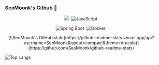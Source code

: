 ### SeoMoonk's Github 👋

<p align="center">
	<img src="https://img.shields.io/badge/java-orange.svg?&style=for-the-badge&logo=java&logoColor=white">&nbsp;
	<img alt="JavaScript" src ="https://img.shields.io/badge/JavaScript-F7DF1E.svg?&style=for-the-badge&logo=JavaScript&logoColor=white"/>&nbsp;
</p>

<p align="center">
	<img alt="Spring Boot" src ="https://img.shields.io/badge/Spring Boot-6DB33F.svg?&style=for-the-badge&logo=Spring Boot&logoColor=white"/>&nbsp;
	<img alt="Docker" src ="https://img.shields.io/badge/Docker-2496ED.svg?&style=for-the-badge&logo=Docker&logoColor=white"/>&nbsp;
</p>

<p align="center">
[![SeoMoonk's GitHub stats](https://github-readme-stats.vercel.app/api?username=SeoMoonk&layout=compact&theme=dracula)](https://github.com/SeoMoonk/github-readme-stats)
	
![Top Langs](https://github-readme-stats.vercel.app/api/top-langs/?username=SeoMoonk&layout=compact&theme=dracula&hide=jupyter%20notebook)
</p>




<!--
**SeoMoonk/SeoMoonk** is a ✨ _special_ ✨ repository because its `README.md` (this file) appears on your GitHub profile.

Here are some ideas to get you started:




- 🔭 I’m currently working on ...
- 🌱 I’m currently learning ...
- 👯 I’m looking to collaborate on ...
- 🤔 I’m looking for help with ...
- 💬 Ask me about ...
- 📫 How to reach me: ...
- 😄 Pronouns: ...
- ⚡ Fun fact: ...
-->
